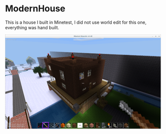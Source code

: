 # ModernHouse
This is a house I built in Minetest, I did not use world edit for this one, everything was hand built.

![My image](screenshot.png)

